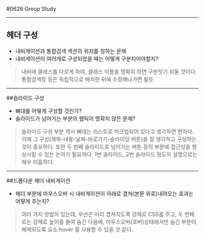 #0628 Group Study

----
## 헤더 구성
* 내비게이션과 통합검색 섹션의 위치를 정하는 문제
* 내비게이션이 여러개로 구성되었을 때는 어떻게 구분지어야할지?

>내비에 클래스를 다르게 하여, 클래스 이름을 명확히 하면 구분짓기 쉬울 것이다. 통합검색창 등은 독립적으로 배치한 뒤에 수정해나가면 될듯



----
##슬라이드 구성
* 뼈대를 어떻게 구성할 것인가?
* 슬라이드가 넘어가는 부분의 햅틱이 명확치 않은 문제?

>슬라이드 구성 부분 역시 뼈대는 리스트로 마크업되어 있다고 생각하면 편하다. 이때 그 구성(제목-내용-날짜-바로가기-슬라이딩 버튼)을 잘 생각하고 구성하는 것이 중요하다. 또한 두 번째 슬라이드로 넘어가는 버튼 등의 부분에 접근성을 향상시킬 수 있는 논의가 필요하다. 1번 슬라이드, 2번 슬라이드 정도의 설명으로는 매우 미흡하다.



----
##드롭다운 헤더 내비게이션

* 헤더 부분에 마우스오버 시 내비게이션이 아래로 겹쳐(본문 위로)내려오는 효과는 어떻게 주는지?

> 여러 가지 방법이 있는데, 우선은 미리 겹쳐지도록 강제로 CSS를 주고, 두 번째로는 강제로 높이를 줄여 숨긴 다음에, 마우스오버(호버)상태에서만 숨긴 부분이 해제되도록 요소:hover 를 사용할 수 있을 것 같다.




